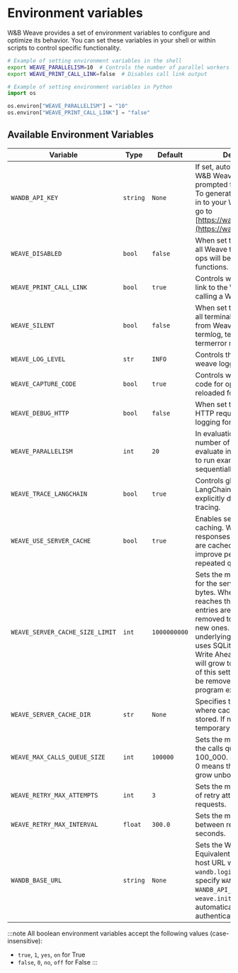 # Environment variables

W&B Weave provides a set of environment variables to configure and optimize its behavior. You can set these variables in your shell or within scripts to control specific functionality.

```bash
# Example of setting environment variables in the shell
export WEAVE_PARALLELISM=10  # Controls the number of parallel workers
export WEAVE_PRINT_CALL_LINK=false  # Disables call link output
```

```python
# Example of setting environment variables in Python
import os

os.environ["WEAVE_PARALLELISM"] = "10"
os.environ["WEAVE_PRINT_CALL_LINK"] = "false"
```

## Available Environment Variables

| Variable | Type | Default | Description |
|----------|------|---------|-------------|
| `WANDB_API_KEY` | `string` | `None` | If set, automatically log into W&B Weave without being prompted for your API key. To generate an API key, log in to your W&B account and go to [https://wandb.ai/authorize](https://wandb.ai/authorize). |
| `WEAVE_DISABLED` | `bool` | `false` | When set to `true`, disables all Weave tracing. Weave ops will behave like regular functions. |
| `WEAVE_PRINT_CALL_LINK` | `bool` | `true` | Controls whether to print a link to the Weave UI when calling a Weave op. |
| `WEAVE_SILENT` | `bool` | `false` | When set to `true`, disables all terminal logging output from Weave, including termlog, termwarn, and termerror messages. |
| `WEAVE_LOG_LEVEL` | `str` | `INFO` | Controls the log level of the weave logger.
| `WEAVE_CAPTURE_CODE` | `bool` | `true` | Controls whether to save code for ops so they can be reloaded for later use. |
| `WEAVE_DEBUG_HTTP` | `bool` | `false` | When set to `true`, turns on HTTP request and response logging for debugging. |
| `WEAVE_PARALLELISM` | `int` | `20` | In evaluations, controls the number of examples to evaluate in parallel. Set to `1` to run examples sequentially. |
| `WEAVE_TRACE_LANGCHAIN` | `bool` | `true` | Controls global tracing for LangChain. Set to `false` to explicitly disable LangChain tracing. |
| `WEAVE_USE_SERVER_CACHE` | `bool` | `true` | Enables server response caching. When enabled, responses from the server are cached to disk to improve performance for repeated queries. |
| `WEAVE_SERVER_CACHE_SIZE_LIMIT` | `int` | `1000000000` | Sets the maximum size limit for the server cache in bytes. When the cache reaches this size, older entries are automatically removed to make space for new ones. Important: the underlying implementation uses SQLite which has a Write Ahead Log (WAL) that will grow to 4MB regardless of this setting. This WAL will be removed when the program exits. |
| `WEAVE_SERVER_CACHE_DIR` | `str` | `None` | Specifies the directory where cache files should be stored. If not set, a temporary directory is used. |
| `WEAVE_MAX_CALLS_QUEUE_SIZE` | `int` | `100000` | Sets the maximum size of the calls queue.  Defaults to 100_000.  Setting a value of 0 means the queue can grow unbounded. |
| `WEAVE_RETRY_MAX_ATTEMPTS` | `int` | `3` | Sets the maximum number of retry attempts for failed requests. |
| `WEAVE_RETRY_MAX_INTERVAL` | `float` | `300.0` | Sets the maximum interval between retry attempts in seconds. |
| `WANDB_BASE_URL` | `string` | `None` | Sets the Weave host URL. Equivalent to entering the host URL when prompted by `wandb.login()`. You can specify `WANDB_BASE_URL` and `WANDB_API_KEY` before using `weave.init()` to automatically log into and authenticate to Weave. |

:::note
All boolean environment variables accept the following values (case-insensitive):
- `true`, `1`, `yes`, `on` for True
- `false`, `0`, `no`, `off` for False
:::
